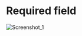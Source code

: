# Required field
![Screenshot_1](https://user-images.githubusercontent.com/57089388/202849697-35a47b36-a6dd-4d60-9b00-9897b298e3c7.png)
